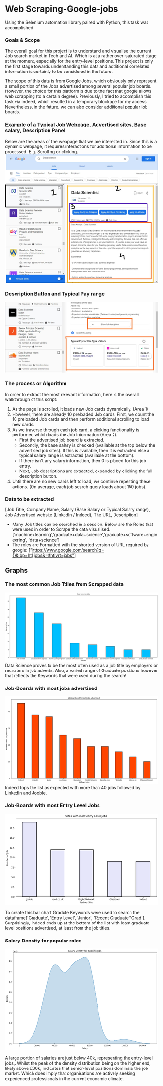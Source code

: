 # Web Scraping-Google-jobs
Using the Selenium automation library paired with Python, this task was accomplished
### Goals & Scope
The overall goal for this project is to understand and visualise the current Job search market in Tech and AI. Which is at a rather over-saturated stage at the moment, especially for the entry-level positions. This project is only the first stage towards understanding this data and additional correlated information is certainly to be considered in the future.

The scope of this data is from Google Jobs, which obviously only represent a small portion of the Jobs advertised among several popular job boards. However, the choice for this platform is due to the fact that google allows web scrapping (to a certain degree). Previously, I tried to accomplish this task via indeed, which resulted in a temporary blockage for my access. Nevertheless, in the future, we can also consider additional popular job boards.
### Example of a Typical Job Webpage, Advertised sites, Base salary, Description Panel
Below are the areas of the webpage that we are interested in. Since this is a dynamic webpage, it requires interactions for additional information to be processed. E.g. Scrolling or clicking.
![](https://github.com/Ronnn007/Webscraping-Google-jobs/blob/main/Webpage%20Example%201.jpg)
### Description Button and Typical Pay range
![](https://github.com/Ronnn007/Webscraping-Google-jobs/blob/main/Webpage%20Example%202.jpg)

### The process or Algorithm
In order to extract the most relevant information, here is the overall walkthrough of this script:
1. As the page is scrolled, it loads new Job cards dynamically. (Area 1)
2. However, there are already 10 preloaded Job cards. First, we count the 10 preloaded Job cards and then perform additional scrolling to load new cards.
3. As we traverse through each job card, a clicking functionality is performed which loads the Job information (Area 2).
   * First the advertised job board is extracted.
   * Secondly, the base salary is checked (available at the top below the advertised job sites). If this is available, then it is extracted else a typical salary range is extracted (available at the bottom).
   * If there isn't any salary information, then 0 is placed for this job entry.
   * Next, Job descriptions are extracted, expanded by clicking the full description button. 
5. Until there are no new cards left to load, we continue repeating these actions. (On average, each job search query loads about 150 jobs).

### Data to be extracted
[Job Title,
Company Name,
Salary (Base Salary or Typical Salary range),
Job Advertised website (LinkedIn / Indeed),
The URL,
Description]

* Many Job titles can be searched in a session. Below are the Roles that were used in order to Scrape the data visualised. ['machine+learning','graduate+data+science','graduate+software+engineering', 'data+science']
* The roles are Formatted with the shorted version of URL required by google: ["https://www.google.com/search?q={}&ibp=htl;jobs&=#htivrt=jobs"]

## Graphs
### The most common Job Ttiles from Scrapped data
![Job Titles](https://github.com/Ronnn007/Webscraping-Google-jobs/blob/main/Most%20common%20Jobs.png)
Data Science proves to be the most often used as a job title by employers or recruiters in job adverts. Also, a varied range of Graduate positions however that reflects the Keywords that were used during the search!

### Job-Boards with most jobs advertised
![](https://github.com/Ronnn007/Webscraping-Google-jobs/blob/main/Sites%20with%20Most%20jobs%20advertised.png)
Indeed tops the list as expected with more than 40 jobs followed by LinkedIn and Jooble.

### Job-Boards with most Entry Level Jobs
![](https://github.com/Ronnn007/Webscraping-Google-jobs/blob/main/Sites%20with%20most%20entry%20level%20jobs.png)

To create this bar chart Gradute Keywords were used to search the dataframe['Graduate', 'Entry Level', 'Junior', 'Recent Graduate','Grad'].
Surprisingly, Indeed ends up at the bottom of the list with least graduate level positions advertised, at least from the job titles.

### Salary Density for popular roles
![](https://github.com/Ronnn007/Webscraping-Google-jobs/blob/main/Density%20of%20salaries%20for%20most%20common%20roles.png)

A large portion of salaries are just below 40k, representing the entry-level jobs,. Whilst the peak of the density distribution being on the higher end, likely above £80k, indicates that senior-level positions dominate the job market. Which does imply that organisations are actively seeking experienced professionals in the current economic climate.

